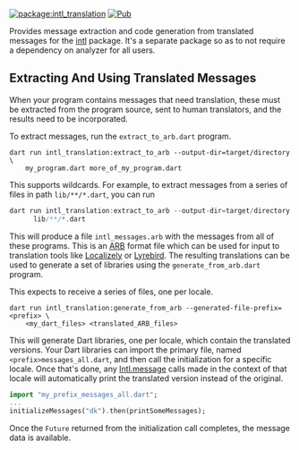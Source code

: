 [![package:intl_translation](https://github.com/dart-lang/i18n/actions/workflows/intl_translation.yml/badge.svg)](https://github.com/dart-lang/i18n/actions/workflows/intl_translation.yml)
[![Pub](https://img.shields.io/pub/v/intl_translation.svg)](https://pub.dev/packages/intl_translation)

Provides message extraction and code generation from translated messages for the
[intl][intl] package. It's a separate package so as to not require a dependency
on analyzer for all users.

## Extracting And Using Translated Messages

When your program contains messages that need translation, these must be
extracted from the program source, sent to human translators, and the results
need to be incorporated.

To extract messages, run the `extract_to_arb.dart` program.

```
dart run intl_translation:extract_to_arb --output-dir=target/directory \
    my_program.dart more_of_my_program.dart
```

This supports wildcards. For example, to extract messages from a series of files in path `lib/**/*.dart`, you can run
```dart
dart run intl_translation:extract_to_arb --output-dir=target/directory
      lib/**/*.dart
```

This will produce a file `intl_messages.arb` with the messages from all of these
programs. This is an [ARB][arb] format file which can be used for input to
translation tools like [Localizely][localizely] or [Lyrebird][lyrebird]. The resulting translations can
be used to generate a set of libraries using the `generate_from_arb.dart`
program.

This expects to receive a series of files, one per locale.

```
dart run intl_translation:generate_from_arb --generated-file-prefix=<prefix> \
    <my_dart_files> <translated_ARB_files>
```

This will generate Dart libraries, one per locale, which contain the translated
versions. Your Dart libraries can import the primary file, named
`<prefix>messages_all.dart`, and then call the initialization for a specific
locale. Once that's done, any [Intl.message][intl.message] calls made in the
context of that locale will automatically print the translated version instead
of the original.

```dart
import "my_prefix_messages_all.dart";
...
initializeMessages("dk").then(printSomeMessages);
```

Once the `Future` returned from the initialization call completes, the message
data is available.

[intl]: https://pub.dev/packages/intl
[intl.message]: https://pub.dev/documentation/intl/latest/intl/Intl/message.html
[arb]:
  https://github.com/google/app-resource-bundle/wiki/ApplicationResourceBundleSpecification
[localizely]: https://localizely.com/
[lyrebird]: https://lyrebird.dev/
